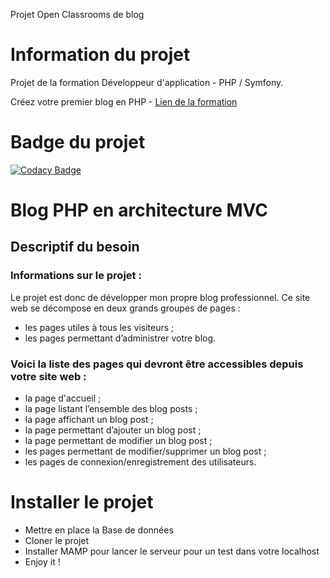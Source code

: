Projet Open Classrooms de blog
# Information du projet

Projet de la formation Développeur d'application - PHP / Symfony.

Créez votre premier blog en PHP - [Lien de la formation](https://openclassrooms.com/fr/paths/59-developpeur-dapplication-php-symfony)

# Badge du projet

[![Codacy Badge](https://app.codacy.com/project/badge/Grade/1c508177d6b74de280ffd6d31460cda1)](https://www.codacy.com/gh/AzzeddDev/p4_bdd-ExpressFood/dashboard?utm_source=github.com&amp;utm_medium=referral&amp;utm_content=AzzeddDev/p4_bdd-ExpressFood&amp;utm_campaign=Badge_Grade)


# Blog PHP en architecture MVC
## Descriptif du besoin

### Informations sur le projet :
Le projet est donc de développer mon propre blog professionnel. Ce site web se décompose en deux grands groupes de pages :
* les pages utiles à tous les visiteurs ;
* les pages permettant d’administrer votre blog.

### Voici la liste des pages qui devront être accessibles depuis votre site web :
* la page d'accueil ;
* la page listant l’ensemble des blog posts ;
* la page affichant un blog post ;
* la page permettant d’ajouter un blog post ;
* la page permettant de modifier un blog post ;
* les pages permettant de modifier/supprimer un blog post ;
* les pages de connexion/enregistrement des utilisateurs.


# Installer le projet
* Mettre en place la Base de données
* Cloner le projet
* Installer MAMP pour lancer le serveur pour un test dans votre localhost
* Enjoy it !
